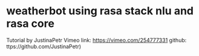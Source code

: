 # weatherbot using rasa stack nlu and rasa core 
Tutorial by JustinaPetr
Vimeo link: https://vimeo.com/254777331 
github: ttps://github.com/JustinaPetr)
